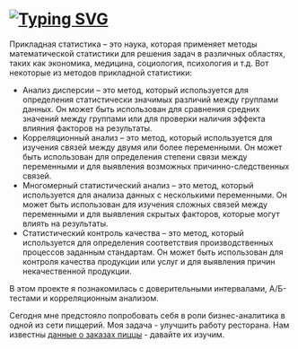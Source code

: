 # [![Typing SVG](https://readme-typing-svg.herokuapp.com?color=%2336BCF7&lines=Applied+Statistics)](https://git.io/typing-svg)


Прикладная статистика – это наука, которая применяет методы математической статистики для решения задач в различных 
областях, таких как экономика, медицина, социология, психология и т.д. 
Вот некоторые из методов прикладной статистики:
* Анализ дисперсии – это метод, который используется для определения статистически значимых различий между группами данных.
Он может быть использован для сравнения средних значений между группами или для проверки наличия эффекта 
влияния факторов на результаты.
* Корреляционный анализ – это метод, который используется для изучения связей между двумя или более переменными. 
Он может быть использован для определения степени связи между переменными и для выявления 
возможных причинно-следственных связей.
* Многомерный статистический анализ – это метод, который используется для анализа данных с несколькими переменными. 
Он может быть использован для изучения сложных связей между переменными и для выявления скрытых факторов, 
которые могут влиять на результаты.
* Статистический контроль качества – это метод, который используется для определения соответствия производственных 
процессов заданным стандартам. Он может быть использован для контроля качества продукции или услуг и для выявления
причин некачественной продукции.


В этом проекте я познакомилась  с доверительными интервалами, А/Б-тестами и корреляционным анализом.

Сегодня мне предстояло попробовать себя в роли бизнес-аналитика в одной из сети пиццерий. 
Моя задача - улучшить работу ресторана. Нам известны [данные о заказах пиццы](datasets/pizza.csv) - давайте их изучим.
